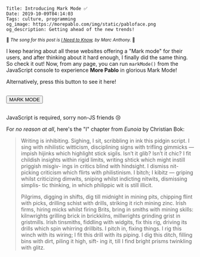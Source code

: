     Title: Introducing Mark Mode ✅
    Date: 2019-10-09T04:14:03
    Tags: culture, programming
    og_image: https://morepablo.com/img/static/pabloface.png
    og_description: Getting ahead of the new trends!

<small>🎵 <em>The song for this post is <a href="https://www.youtube.com/watch?v=fLVzw9wVd9o">I Need to Know</a>, by Marc Anthony.</em> 🎵</small>

I keep hearing about all these websites offering a "Mark mode" for their users,
and after thinking about it hard enough, I finally did the same thing. So check
it out! Now, from any page, you can run `markMode()` from the JavaScript console
to experience <strong>More Pablo</strong> in glorious Mark Mode!

Alternatively, press this button to see it here!

<button id="markActivate" style="margin: 15px auto;">MARK MODE</button>

JavaScript is required, sorry non-JS friends 😢

For _no reason at all_, here's the "I" chapter from _Eunoia_ by Christian Bok:

> Writing is inhibiting. Sighing, I sit, scribbling in ink
> this pidgin script. I sing with nihilistic witticism,
> disciplining signs with trifling gimmicks — impish
> hijinks which highlight stick sigils. Isn’t it glib?
> Isn’t it chic? I fit childish insights within rigid limits,
> writing shtick which might instill priggish misgiv-
> ings in critics blind with hindsight. I dismiss nit-
> picking criticism which flirts with philistinism. I
> bitch; I kibitz — griping whilst criticizing dimwits,
> sniping whilst indicting nitwits, dismissing simplis-
> tic thinking, in which philippic wit is still illicit.
>
> Pilgrims, digging in shifts, dig till midnight in mining
> pits, chipping flint with picks, drilling schist with drills,
> striking it rich mining zinc. Irish firms, hiring micks
> whilst firing Brits, bring in smiths with mining skills:
> kilnwrights grilling brick in brickkilns, millwrights
> grinding grist in gristmills. Irish tinsmiths, fiddling
> with widgits, fix this rig, driving its drills which spin
> whirring drillbits. I pitch in, fixing things. I rig this
> winch with its wiring; I fit this drill with its piping. I
> dig this ditch, filling bins with dirt, piling it high, sift-
> ing it, till I find bright prisms twinkling with glitz.

<link rel="stylesheet" type="text/css" href="/css/markmode-1.css">
<script src="/js/mark-mode.js"></script>
<script>document.getElementById('markActivate').addEventListener('click', markMode);</script>

   [1]: https://www.poetryinvoice.com/poems/chapter-i

